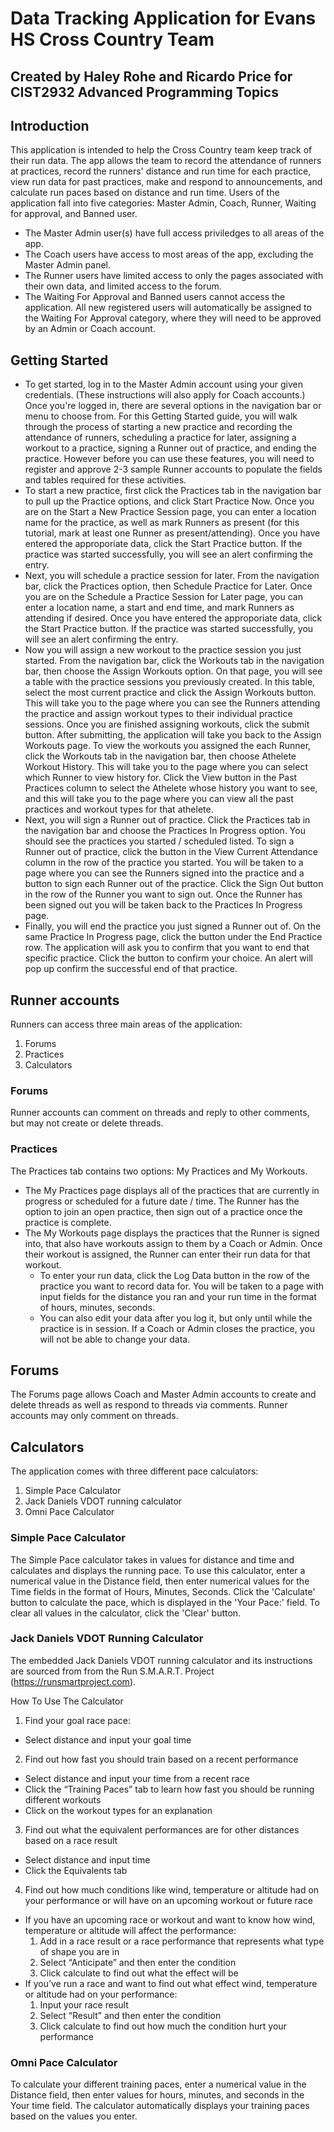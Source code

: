 # Data Tracking Application for Evans HS Cross Country Team
Created by Haley Rohe and Ricardo Price for CIST2932 Advanced Programming Topics
---
## Introduction
This application is intended to help the Cross Country team keep track of their run data. The app allows the team to record the attendance of runners at practices, record the runners' distance and run time for each practice, view run data for past practices, make and respond to announcements, and calculate run paces based on distance and run time. Users of the application fall into five categories: Master Admin, Coach, Runner, Waiting for approval, and Banned user. 
- The Master Admin user(s) have full access priviledges to all areas of the app. 
- The Coach users have access to most areas of the app, excluding the Master Admin panel.
- The Runner users have limited access to only the pages associated with their own data, and limited access to the forum.
- The Waiting For Approval and Banned users cannot access the application.
All new registered users will automatically be assigned to the Waiting For Approval category, where they will need to be approved by an Admin or Coach account. 
## Getting Started
 - To get started, log in to the Master Admin account using your given credentials. (These instructions will also apply for Coach accounts.) Once you're logged in, there are several options in the navigation bar or menu to choose from. For this Getting Started guide, you will walk through the process of starting a new practice and recording the attendance of runners, scheduling a practice for later, assigning a workout to a practice, signing a Runner out of practice, and ending the practice. However before you can use these features, you will need to register and approve 2-3 sample Runner accounts to populate the fields and tables required for these activities.    
 - To start a new practice, first click the Practices tab in the navigation bar to pull up the Practice options, and click Start Practice Now. Once you are on the Start a New Practice Session page, you can enter a location name for the practice, as well as mark Runners as present (for this tutorial, mark at least one Runner as present/attending). Once you have entered the approporiate data, click the Start Practice button. If the practice was started successfully, you will see an alert confirming the entry.    
 - Next, you will schedule a practice session for later. From the navigation bar, click the Practices option, then Schedule Practice for Later. Once you are on the Schedule a Practice Session for Later page, you can enter a location name, a start and end time, and mark Runners as attending if desired. Once you have entered the approporiate data, click the Start Practice button. If the practice was started successfully, you will see an alert confirming the entry.    
 - Now you will assign a new workout to the practice session you just started. From the navigation bar, click the Workouts tab in the navigation bar, then choose the Assign Workouts option. On that page, you will see a table with the practice sessions you previously created. In this table, select the most current practice and click the Assign Workouts button. This will take you to the page where you can see the Runners attending the practice and assign workout types to their individual practice sessions. Once you are finished assigning workouts, click the submit button. After submitting, the application will take you back to the Assign Workouts page. To view the workouts you assigned the each Runner, click the Workouts tab in the navigation bar, then choose Athelete Workout History. This will take you to the page where you can select which Runner to view history for. Click the View button in the Past Practices column to select the Athelete whose history you want to see, and this will take you to the page where you can view all the past practices and workout types for that athelete.
 - Next, you will sign a Runner out of practice. Click the Practices tab in the navigation bar and choose the Practices In Progress option. You should see the practices you started / scheduled listed. To sign a Runner out of practice, click the button in the View Current Attendance column in the row of the practice you started. You will be taken to a page where you can see the Runners signed into the practice and a button to sign each Runner out of the practice. Click the Sign Out button in the row of the Runner you want to sign out. Once the Runner has been signed out you will be taken back to the Practices In Progress page.
 - Finally, you will end the practice you just signed a Runner out of. On the same Practice In Progress page, click the button under the End Practice row. The application will ask you to confirm that you want to end that specific practice. Click the button to confirm your choice. An alert will pop up confirm the successful end of that practice.
## Runner accounts
Runners can access three main areas of the application:
  1. Forums
  2. Practices
  3. Calculators   
### Forums
Runner accounts can comment on threads and reply to other comments, but may not create or delete threads.   
### Practices
The Practices tab contains two options: My Practices and My Workouts.
 - The My Practices page displays all of the practices that are currently in progress or scheduled for a future date / time. The Runner has the option to join an open practice, then sign out of a practice once the practice is complete.  
 - The My Workouts page displays the practices that the Runner is signed into, that also have workouts assign to them by a Coach or Admin. Once their workout is assigned, the Runner can enter their run data for that workout.  
    - To enter your run data, click the Log Data button in the row of the practice you want to record data for. You will be taken to a page with input fields for the distance you ran and your run time in the format of hours, minutes, seconds.  
    - You can also edit your data after you log it, but only until while the practice is in session. If a Coach or Admin closes the practice, you will not be able to change your data.

## Forums
The Forums page allows Coach and Master Admin accounts to create and delete threads as well as respond to threads via comments. Runner accounts may only comment on threads. 
## Calculators
The application comes with three different pace calculators:
1. Simple Pace Calculator
2. Jack Daniels VDOT running calculator
3. Omni Pace Calculator
### Simple Pace Calculator
The Simple Pace calculator takes in values for distance and time and calculates and displays the running pace. To use this calculator, enter a numerical value in the Distance field, then enter numerical values for the Time fields in the format of Hours, Minutes, Seconds. Click the 'Calculate' button to calculate the pace, which is displayed in the 'Your Pace:' field. To clear all values in the calculator, click the 'Clear' button.
### Jack Daniels VDOT Running Calculator
The embedded Jack Daniels VDOT running calculator and its instructions are sourced from from the Run S.M.A.R.T. Project (https://runsmartproject.com). 

How To Use The Calculator
1. Find your goal race pace:
  - Select distance and input your goal time
2. Find out how fast you should train based on a recent performance
  - Select distance and input your time from a recent race
  - Click the “Training Paces” tab to learn how fast you should be running different workouts
  - Click on the workout types for an explanation
3. Find out what the equivalent performances are for other distances based on a race result
  - Select distance and input time
  - Click the Equivalents tab
4. Find out how much conditions like wind, temperature or altitude had on your performance or will have on an upcoming workout or future race
  - If you have an upcoming race or workout and want to know how wind, temperature or altitude will affect the performance:
    1. Add in a race result or a race performance that represents what type of shape you are in
    2. Select “Anticipate” and then enter the condition
    3. Click calculate to find out what the effect will be
  - If you’ve run a race and want to find out what effect wind, temperature or altitude had on your performance:
    1. Input your race result
    2. Select “Result” and then enter the condition
    3. Click calculate to find out how much the condition hurt your performance
### Omni Pace Calculator
To calculate your different training paces, enter a numerical value in the Distance field, then enter values for hours, minutes, and seconds in the Your time field. The calculator automatically displays your training paces based on the values you enter.
